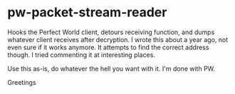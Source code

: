 # pw-packet-stream-reader
Hooks the Perfect World client, detours receiving function, and dumps whatever client receives after decryption.
I wrote this about a year ago, not even sure if it works anymore. It attempts to find the correct address though.
I tried commenting it at interesting places.

Use this as-is, do whatever the hell you want with it. I'm done with PW.

Greetings
